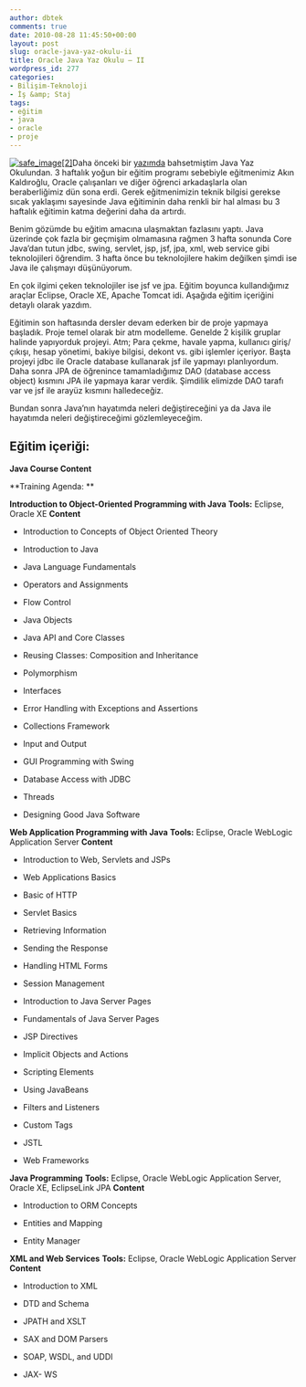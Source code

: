 ```yaml
---
author: dbtek
comments: true
date: 2010-08-28 11:45:50+00:00
layout: post
slug: oracle-java-yaz-okulu-ii
title: Oracle Java Yaz Okulu – II
wordpress_id: 277
categories:
- Bilişim-Teknoloji
- İş &amp; Staj
tags:
- eğitim
- java
- oracle
- proje
---
```


[![safe_image[2]](http://blog.ismaildemirbilek.com/wp-content/uploads/2010/08/safe_image2_thumb.gif)](http://blog.ismaildemirbilek.com/wp-content/uploads/2010/08/safe_image2.gif)Daha önceki bir [yazımda](http://blog.ismaildemirbilek.com/genel/oracle-java-yaz-okulu/) bahsetmiştim Java Yaz Okulundan. 3 haftalık yoğun bir eğitim programı sebebiyle eğitmenimiz Akın Kaldıroğlu, Oracle çalışanları ve diğer öğrenci arkadaşlarla olan beraberliğimiz dün sona erdi. Gerek eğitmenimizin teknik bilgisi gerekse sıcak yaklaşımı sayesinde Java eğitiminin daha renkli bir hal alması bu 3 haftalık eğitimin katma değerini daha da artırdı.

Benim gözümde bu eğitim amacına ulaşmaktan fazlasını yaptı. Java üzerinde çok fazla bir geçmişim olmamasına rağmen 3 hafta sonunda Core Java’dan tutun jdbc, swing, servlet, jsp, jsf, jpa, xml, web service gibi teknolojileri öğrendim. 3 hafta önce bu teknolojilere hakim değilken şimdi ise Java ile çalışmayı düşünüyorum.<!-- more -->

En çok ilgimi çeken teknolojiler ise jsf ve jpa. Eğitim boyunca kullandığımız araçlar Eclipse, Oracle XE, Apache Tomcat idi. Aşağıda eğitim içeriğini detaylı olarak yazdım.

Eğitimin son haftasında dersler devam ederken bir de proje yapmaya başladık. Proje temel olarak bir atm modelleme. Genelde 2 kişilik gruplar halinde yapıyorduk projeyi. Atm; Para çekme, havale yapma, kullanıcı giriş/çıkışı, hesap yönetimi, bakiye bilgisi, dekont vs. gibi işlemler içeriyor. Başta projeyi jdbc ile Oracle database kullanarak jsf ile yapmayı planlıyordum. Daha sonra JPA de öğrenince tamamladığımız DAO (database access object) kısmını JPA ile yapmaya karar verdik. Şimdilik elimizde DAO tarafı var ve jsf ile arayüz kısmını halledeceğiz.

Bundan sonra Java’nın hayatımda neleri değiştireceğini ya da Java ile hayatımda neleri değiştireceğimi gözlemleyeceğim.


## Eğitim içeriği:
































**Java Course Content**













**Training Agenda: **








**Introduction to Object-Oriented Programming with Java**
**Tools:** Eclipse, Oracle XE
**Content**



	
  * Introduction to Concepts of Object Oriented Theory

	
  * Introduction to Java

	
  * Java Language Fundamentals

	
  * Operators and Assignments

	
  * Flow Control

	
  * Java Objects

	
  * Java API and Core Classes

	
  * Reusing Classes: Composition and Inheritance

	
  * Polymorphism

	
  * Interfaces

	
  * Error Handling with Exceptions and Assertions

	
  * Collections Framework

	
  * Input and Output

	
  * GUI Programming with Swing

	
  * Database Access with JDBC

	
  * Threads

	
  * Designing Good Java Software


**Web Application Programming with Java**
**Tools:** Eclipse, Oracle WebLogic Application Server
**Content**



	
  * Introduction to Web, Servlets and JSPs

	
  * Web Applications Basics

	
  * Basic of HTTP

	
  * Servlet Basics

	
  * Retrieving Information

	
  * Sending the Response

	
  * Handling HTML Forms

	
  * Session Management

	
  * Introduction to Java Server Pages

	
  * Fundamentals of Java Server Pages

	
  * JSP Directives

	
  * Implicit Objects and Actions

	
  * Scripting Elements

	
  * Using JavaBeans

	
  * Filters and Listeners

	
  * Custom Tags

	
  * JSTL

	
  * Web Frameworks


**Java Programming**
**Tools:** Eclipse, Oracle WebLogic Application Server, Oracle XE, EclipseLink JPA
**Content**



	
  * Introduction to ORM Concepts

	
  * Entities and Mapping

	
  * Entity Manager


**XML and Web Services**
**Tools:** Eclipse, Oracle WebLogic Application Server
**Content**



	
  * Introduction to XML

	
  * DTD and Schema

	
  * JPATH and XSLT

	
  * SAX and DOM Parsers

	
  * SOAP, WSDL, and UDDI

	
  * JAX- WS






















